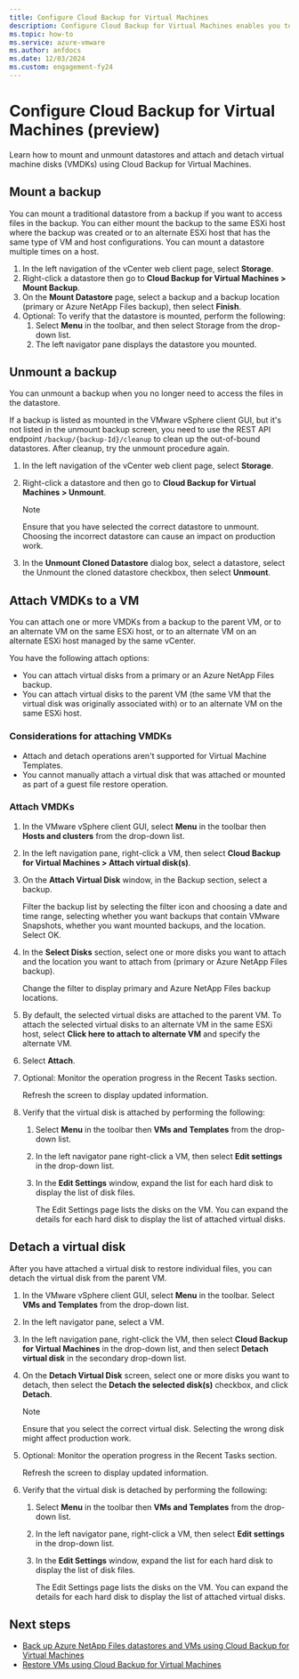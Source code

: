 ```yaml
---
title: Configure Cloud Backup for Virtual Machines 
description: Configure Cloud Backup for Virtual Machines enables you to mount and unmount datastores, and attach and detach VMDKs.
ms.topic: how-to
ms.service: azure-vmware
ms.author: anfdocs
ms.date: 12/03/2024
ms.custom: engagement-fy24
---
```


# Configure Cloud Backup for Virtual Machines (preview)

Learn how to mount and unmount datastores and attach and detach virtual machine disks (VMDKs) using Cloud Backup for Virtual Machines.

## Mount a backup

You can mount a traditional datastore from a backup if you want to access files in the backup. You can either mount the backup to the same ESXi host where the backup was created or to an alternate ESXi host that has the same type of VM and host configurations. You can mount a datastore multiple times on a host.

1.	In the left navigation of the vCenter web client page, select **Storage**.
2.	Right-click a datastore then go to **Cloud Backup for Virtual Machines > Mount Backup**.
3.	On the **Mount Datastore** page, select a backup and a backup location (primary or Azure NetApp Files backup), then select **Finish**.
4.	Optional: To verify that the datastore is mounted, perform the following:
    1.	Select **Menu** in the toolbar, and then select Storage from the drop-down list.
    2.	The left navigator pane displays the datastore you mounted.

## Unmount a backup

You can unmount a backup when you no longer need to access the files in the datastore.

If a backup is listed as mounted in the VMware vSphere client GUI, but it's not listed in the unmount backup screen, you need to use the REST API endpoint `/backup/{backup-Id}/cleanup` to clean up the out-of-bound datastores. After cleanup, try the unmount procedure again.

1.	In the left navigation of the vCenter web client page, select **Storage**.
2.	Right-click a datastore and then go to **Cloud Backup for Virtual Machines > Unmount**.

    >[!NOTE]
    > Ensure that you have selected the correct datastore to unmount. Choosing the incorrect datastore can cause an impact on production work.
    
3.	In the **Unmount Cloned Datastore** dialog box, select a datastore, select the Unmount the cloned datastore checkbox, then select **Unmount**.

## Attach VMDKs to a VM 

You can attach one or more VMDKs from a backup to the parent VM, or to an alternate VM on the same ESXi host, or to an alternate VM on an alternate ESXi host managed by the same vCenter. 

You have the following attach options:
* You can attach virtual disks from a primary or an Azure NetApp Files backup.
* You can attach virtual disks to the parent VM (the same VM that the virtual disk was originally associated with) or to an alternate VM on the same ESXi host.
  
### Considerations for attaching VMDKs

* Attach and detach operations aren't supported for Virtual Machine Templates.
* You cannot manually attach a virtual disk that was attached or mounted as part of a guest file restore operation.

### Attach VMDKs

1.	In the VMware vSphere client GUI, select **Menu** in the toolbar then **Hosts and clusters** from the drop-down list.
2.	In the left navigation pane, right-click a VM, then select **Cloud Backup for Virtual Machines > Attach virtual disk(s)**.
3.	On the **Attach Virtual Disk** window, in the Backup section, select a backup.

  	Filter the backup list by selecting the filter icon and choosing a date and time range, selecting whether you want backups that contain VMware Snapshots, whether you want mounted backups, and the location. Select OK.
  
4.	In the **Select Disks** section, select one or more disks you want to attach and the location you want to attach from (primary or Azure NetApp Files backup).
   
    Change the filter to display primary and Azure NetApp Files backup locations.
  
5.	By default, the selected virtual disks are attached to the parent VM. To attach the selected virtual disks to an alternate VM in the same ESXi host, select **Click here to attach to alternate VM** and specify the alternate VM.
6.	Select **Attach**.
7.	Optional: Monitor the operation progress in the Recent Tasks section.
    
    Refresh the screen to display updated information.
   	
8.	Verify that the virtual disk is attached by performing the following:
    1.	Select **Menu** in the toolbar then **VMs and Templates** from the drop-down list.
    2.	In the left navigator pane right-click a VM, then select **Edit settings** in the drop-down list.
    3.	In the **Edit Settings** window, expand the list for each hard disk to display the list of disk files.
       
        The Edit Settings page lists the disks on the VM. You can expand the details for each hard disk to display the list of attached virtual disks.

## Detach a virtual disk
After you have attached a virtual disk to restore individual files, you can detach the virtual disk from the parent VM.

1.	In the VMware vSphere client GUI, select **Menu** in the toolbar. Select **VMs and Templates** from the drop-down list.
2.	In the left navigator pane, select a VM.
3.	In the left navigation pane, right-click the VM, then select **Cloud Backup for Virtual Machines** in the drop-down list, and then select **Detach virtual disk** in the secondary drop-down list.
4.	On the **Detach Virtual Disk** screen, select one or more disks you want to detach, then select the **Detach the selected disk(s)** checkbox, and click **Detach**.
 
    >[!NOTE]
    > Ensure that you select the correct virtual disk. Selecting the wrong disk might affect production work.

5.	Optional: Monitor the operation progress in the Recent Tasks section.
   
     Refresh the screen to display updated information.
  	
6.	Verify that the virtual disk is detached by performing the following:
    1.	Select **Menu** in the toolbar then **VMs and Templates** from the drop-down list.
    2.	In the left navigator pane, right-click a VM, then select **Edit settings** in the drop-down list.
    3.	In the **Edit Settings** window, expand the list for each hard disk to display the list of disk files.

        The Edit Settings page lists the disks on the VM. You can expand the details for each hard disk to display the list of attached virtual disks.

## Next steps 

* [Back up Azure NetApp Files datastores and VMs using Cloud Backup for Virtual Machines](backup-azure-netapp-files-datastores-vms.md)
* [Restore VMs using Cloud Backup for Virtual Machines](restore-azure-netapp-files-vms.md)